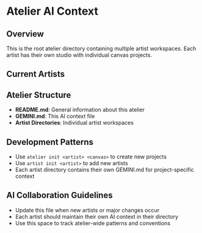 # Atelier AI Context

## Overview
This is the root atelier directory containing multiple artist workspaces. Each artist has their own studio with individual canvas projects.

## Current Artists
<!-- AI context about artists in this atelier will be maintained here -->

## Atelier Structure
- **README.md**: General information about this atelier
- **GEMINI.md**: This AI context file
- **Artist Directories**: Individual artist workspaces

## Development Patterns
- Use `atelier init <artist> <canvas>` to create new projects
- Use `artist init <artist>` to add new artists
- Each artist directory contains their own GEMINI.md for project-specific context

## AI Collaboration Guidelines
- Update this file when new artists or major changes occur
- Each artist should maintain their own AI context in their directory
- Use this space to track atelier-wide patterns and conventions